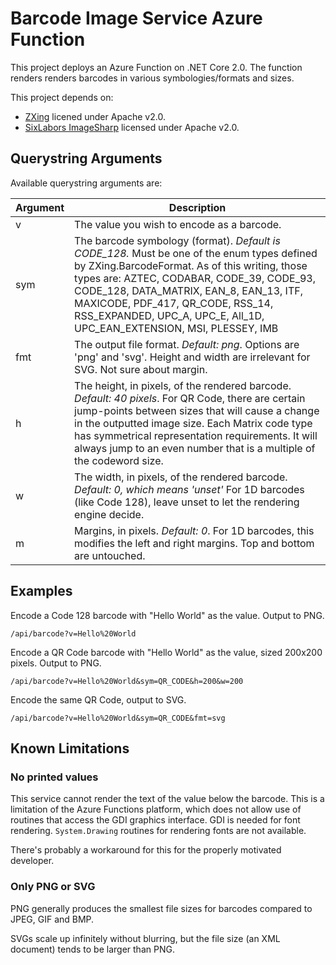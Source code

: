 ﻿# Barcode Image Service Azure Function

This project deploys an Azure Function on .NET Core 2.0. The function renders renders barcodes in various symbologies/formats and sizes.

This project depends on:

- [ZXing](https://github.com/zxing/zxing/) licened under Apache v2.0.
- [SixLabors ImageSharp](https://github.com/SixLabors/ImageSharp) licensed under Apache v2.0.

## Querystring Arguments

Available querystring arguments are:

Argument | Description
---------|-------------
v | The value you wish to encode as a barcode.
sym | The barcode symbology (format). _Default is CODE_128._ Must be one of the enum types defined by ZXing.BarcodeFormat. As of this writing, those types are: AZTEC, CODABAR, CODE_39, CODE_93, CODE_128, DATA_MATRIX, EAN_8, EAN_13, ITF, MAXICODE, PDF_417, QR_CODE, RSS_14, RSS_EXPANDED, UPC_A, UPC_E, All_1D, UPC_EAN_EXTENSION, MSI, PLESSEY, IMB
fmt | The output file format. _Default: png_. Options are 'png' and 'svg'. Height and width are irrelevant for SVG. Not sure about margin.
h | The height, in pixels, of the rendered barcode. _Default: 40 pixels_. For QR Code, there are certain jump-points between sizes that will cause a change in the outputted image size. Each Matrix code type has symmetrical representation requirements. It will always jump to an even number that is a multiple of the codeword size.
w | The width, in pixels, of the rendered barcode. _Default: 0, which means 'unset'_ For 1D barcodes (like Code 128), leave unset to let the rendering engine decide.
m | Margins, in pixels. _Default: 0_. For 1D barcodes, this modifies the left and right margins. Top and bottom are untouched.

## Examples

Encode a Code 128 barcode with "Hello World" as the value. Output to PNG.

`/api/barcode?v=Hello%20World`

Encode a QR Code barcode with "Hello World" as the value, sized 200x200 pixels. Output to PNG.

 `/api/barcode?v=Hello%20World&sym=QR_CODE&h=200&w=200`

Encode the same QR Code, output to SVG.

 `/api/barcode?v=Hello%20World&sym=QR_CODE&fmt=svg`

## Known Limitations

### No printed values

This service cannot render the text of the value below the barcode.
This is a limitation of the Azure Functions platform, which does not allow use of routines that access the GDI graphics interface.
GDI is needed for font rendering. `System.Drawing` routines for rendering fonts are not available.

There's probably a workaround for this for the properly motivated developer.

### Only PNG or SVG
PNG generally produces the smallest file sizes for barcodes compared to JPEG, GIF and BMP.

SVGs scale up infinitely without blurring, but the file size (an XML document) tends to be larger than PNG.

